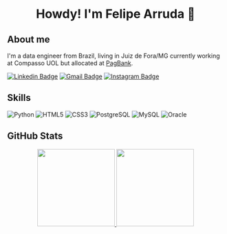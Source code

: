 <h1 align='center'>
  Howdy! I'm Felipe Arruda 🤠
</h1>

## About me

<p align='left'>
  I'm a data engineer from Brazil, living in Juiz de Fora/MG currently working at Compasso UOL but allocated at <a href="https://pagseguro.uol.com.br/" target="_blank">PagBank</a>. 
</p>

[![Linkedin Badge](https://img.shields.io/badge/-fearruda-blue?style=flat-square&logo=Linkedin&logoColor=white&link=https://www.linkedin.com/in/fearruda/)](https://www.linkedin.com/in/fearruda/)
[![Gmail Badge](https://img.shields.io/badge/-Gmail-orange?style=flat-square&logo=Gmail&logoColor=white&link=mailto:felipearrudajf@gmail.com)](mailto:felipearrudajf@gmail.com)
[![Instagram Badge](https://img.shields.io/badge/-felipearrudaa-purple?style=flat-square&logo=instagram&logoColor=white&link=https://www.instagram.com/felipearrudaa/?hl=pt-br)](https://instagram.com/felipearrudaa)

## Skills 

![Python](https://img.shields.io/badge/-Python-black?style=flat-square&logo=Python)
![HTML5](https://img.shields.io/badge/-HTML5-E34F26?style=flat-square&logo=html5&logoColor=white)
![CSS3](https://img.shields.io/badge/-CSS3-1572B6?style=flat-square&logo=css3)
![PostgreSQL](https://img.shields.io/badge/-PostgreSQL-336791?style=flat-square&logo=postgresql)
![MySQL](https://img.shields.io/badge/-MySQL-white?style=flat-square&logo=mysql)
![Oracle](https://img.shields.io/badge/-Oracle-FF0000?style=flat-square&logo=oracle)


## GitHub Stats

<div align="center">
  <a href="https://github.com/FelipeArruda">
    <img height="180em" src="https://github-readme-stats.vercel.app/api?username=FelipeArruda&show_icons=true&include_all_commits=true&count_private=true">
  </a>
  <a href="https://github.com/FelipeArruda">
    <img height="180em" src="https://github-readme-streak-stats-orpin.vercel.app?user=FelipeArruda&date_format=j%2Fn%5B%2FY%5D">
  </a>
</div>


